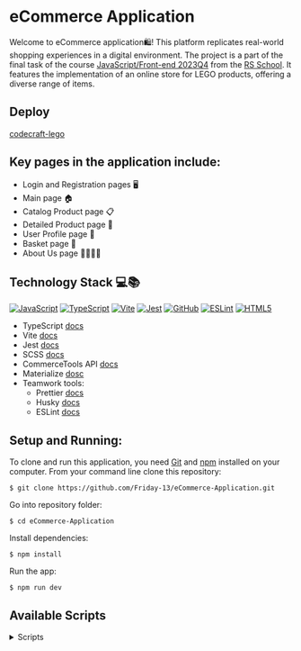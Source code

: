 # eCommerce Application

Welcome to eCommerce application🛍️! This platform replicates real-world shopping experiences in a digital environment.
The project is a part of the final task of the course [JavaScript/Front-end 2023Q4](https://rs.school/courses/javascript-mentoring-program) from the [RS School](https://rs.school/). It features the implementation of an online store for LEGO products, offering a diverse range of items.

## Deploy

[codecraft-lego](https://codecraft-lego.netlify.app/)

## Key pages in the application include:

- Login and Registration pages 🖥️
- Main page 🏠
- Catalog Product page 📋
- Detailed Product page 🔎
- User Profile page 👤
- Basket page 🛒
- About Us page 🙋‍♂️🙋‍♀️

## Technology Stack 💻📚

[![JavaScript](https://img.shields.io/badge/javascript-%23323330.svg?style=plastic&logo=javascript&logoColor=%23F7DF1E)](https://img.shields.io/badge/javascript-%23323330.svg?style=plastic&logo=javascript&logoColor=%23F7DF1E) [![TypeScript](https://img.shields.io/badge/typescript-%23007ACC.svg?style=plastic&logo=typescript&logoColor=white)](https://img.shields.io/badge/typescript-%23007ACC.svg?style=plastic&logo=typescript&logoColor=white) [![Vite](https://img.shields.io/badge/vite-%23646CFF.svg?style=plastic&logo=vite&logoColor=white)](https://img.shields.io/badge/vite-%23646CFF.svg?style=plastic&logo=vite&logoColor=white) [![Jest](https://img.shields.io/badge/-jest-%23C21325?style=plastic&logo=jest&logoColor=white)](https://img.shields.io/badge/-jest-%23C21325?style=plastic&logo=jest&logoColor=white) [![GitHub](https://img.shields.io/badge/github-%23121011.svg?style=plastic&logo=github&logoColor=white)](https://img.shields.io/badge/github-%23121011.svg?style=plastic&logo=github&logoColor=white) [![ESLint](https://img.shields.io/badge/ESLint-4B3263?style=plastic&logo=eslint&logoColor=white)](https://img.shields.io/badge/ESLint-4B3263?style=plastic&logo=eslint&logoColor=white) [![HTML5](https://img.shields.io/badge/html5-%23E34F26.svg?style=plastic&logo=html5&logoColor=white)](https://img.shields.io/badge/html5-%23E34F26.svg?style=plastic&logo=html5&logoColor=white)

- TypeScript [docs](https://www.typescriptlang.org/docs/handbook/typescript-from-scratch.html)
- Vite [docs](https://main--vitejs.netlify.app/guide/)
- Jest [docs](https://jestjs.io/docs/getting-started)
- SCSS [docs](https://sass-lang.com/documentation/)
- CommerceTools API [docs](https://docs.commercetools.com/api/general-concepts)
- Materialize [dosc](https://materializecss.com/getting-started.html)
- Teamwork tools:
  - Prettier [docs](https://prettier.io/docs/en/)
  - Husky [docs](https://typicode.github.io/husky/)
  - ESLint [docs](https://eslint.org/docs/latest/use/core-concepts)

## Setup and Running:

To clone and run this application, you need [Git](https://git-scm.com/) and [npm](https://www.npmjs.com/) installed on your computer. From your command line clone this repository:

```
$ git clone https://github.com/Friday-13/eCommerce-Application.git
```

Go into repository folder:

```
$ cd eCommerce-Application
```

Install dependencies:

```
$ npm install
```

Run the app:

```
$ npm run dev
```

## Available Scripts

<details><summary>Scripts</summary>

- To start a local development server:

  npm run dev

- To generate a distribution-ready version of the project in the dist directory:

  npm run build

- To start a local web server that serves the built solution from the dist directory for previewing:

  npm run preview

- To deploy the project at GitHub Pages:

  npm run build && npx gh-pages -d dist -b gh-pages

- To run a JavaScript linter and catch potential issues early in the development process via ESLint:

  npm run lint:js

- To fix linting issues in JavaScript and TypeScript files:

  npm run lint:js:fix

- To ensure CSS and SCSS code maintains consistency across the stylesheets:

  npm run lint:css

- To fix linting issues in CSS and SCSS codebase:

  npm run lint:css:fix

- To ensure consistent code style and formatting across the project files via Prettier:

  npm run format

- To run the test suite using Jest. Jest executes the project's test cases and provides the test results:

  npm run jest:test

- To run Commitizen (cz) for creating structured and standardized commit messages:

  npm run commit

</details>
